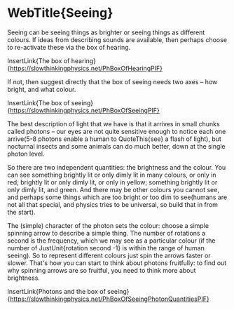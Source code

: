 # WebTitle{Seeing}

Seeing can be seeing things as brighter or seeing things as different colours. If ideas from describing sounds are available, then perhaps choose to re-activate these via the box of hearing.

InsertLink{The box of hearing}{https://slowthinkingphysics.net/PhBoxOfHearingPIF}

If not, then suggest directly that the box of seeing needs two axes – how bright, and what colour.

InsertLink{The box of seeing}{https://slowthinkingphysics.net/PhBoxOfSeeingPIF}

The best description of light that we have is that it arrives in small chunks called photons – our eyes are not quite sensitive enough to notice each one arrive(5-8 photons enable a human to QuoteThis{see} a flash of light), but nocturnal insects and some animals can do much better, down at the single photon level.

So there are two independent quantities: the brightness and the colour. You can see something brightly lit or only dimly lit in many colours, or only in red; brightly lit or only dimly lit, or only in yellow; something brightly lit or only dimly lit, and green. And there may be other colours you cannot see, and perhaps some things which are too bright or too dim to see(humans are not all that special, and physics tries to be universal, so build that in from the start).

The (simple) character of the photon sets the colour: choose a simple spinning arrow to describe a simple thing. The number of rotations a second is the frequency, which we may see as a particular colour (if the number of JustUnit{rotation second -1} is within the range of human seeing). So to represent different colours just spin the arrows faster or slower. That's how you can start to think about photons fruitfully: to find out why spinning arrows are so fruitful, you need to think more about brightness.

InsertLink{Photons and the box of seeing}{https://slowthinkingphysics.net/PhBoxOfSeeingPhotonQuantitiesPIF}
